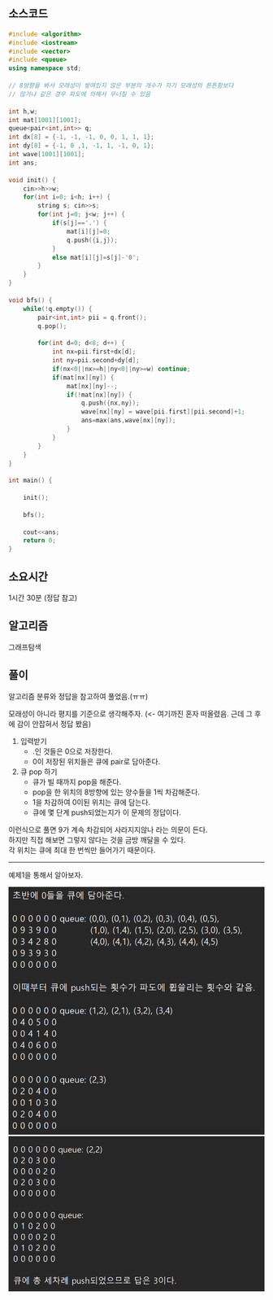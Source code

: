 ## 소스코드
```cpp
#include <algorithm>
#include <iostream>
#include <vector>
#include <queue>
using namespace std;

// 8방향을 봐서 모래성이 쌓여있지 않은 부분의 개수가 자기 모래성의 튼튼함보다
// 많거나 같은 경우 파도에 의해서 무너질 수 있음

int h,w;
int mat[1001][1001];
queue<pair<int,int>> q;
int dx[8] = {-1, -1, -1, 0, 0, 1, 1, 1};
int dy[8] = {-1, 0 ,1, -1, 1, -1, 0, 1};
int wave[1001][1001];
int ans;

void init() {
    cin>>h>>w;
    for(int i=0; i<h; i++) {
        string s; cin>>s;
        for(int j=0; j<w; j++) {
            if(s[j]=='.') {
                mat[i][j]=0;
                q.push({i,j});
            }
            else mat[i][j]=s[j]-'0';
        }
    }
}

void bfs() {
    while(!q.empty()) {
        pair<int,int> pii = q.front();
        q.pop();

        for(int d=0; d<8; d++) {
            int nx=pii.first+dx[d];
            int ny=pii.second+dy[d];
            if(nx<0||nx>=h||ny<0||ny>=w) continue;
            if(mat[nx][ny]) {
                mat[nx][ny]--;
                if(!mat[nx][ny]) {
                    q.push({nx,ny});
                    wave[nx][ny] = wave[pii.first][pii.second]+1;
                    ans=max(ans,wave[nx][ny]);
                }
            }
        }
    }
}

int main() {

    init();

    bfs();

    cout<<ans;
    return 0;
}


```


## 소요시간
1시간 30분 (정답 참고)


## 알고리즘
그래프탐색

## 풀이

알고리즘 분류와 정답을 참고하여 풀었음.(ㅠㅠ)

모래성이 아니라 평지를 기준으로 생각해주자. (<- 여기까진 혼자 떠올렸음. 근데 그 후에 감이 안잡혀서 정답 봤음)

1. 입력받기
    - .인 것들은 0으로 저장한다.
    - 0이 저장된 위치들은 큐에 pair로 담아준다.
2. 큐 pop 하기
    - 큐가 빌 때까지 pop을 해준다.
    - pop을 한 위치의 8방향에 있는 양수들을 1씩 차감해준다.
    - 1을 차감하여 0이된 위치는 큐에 담는다.
    - 큐에 몇 단계 push되었는지가 이 문제의 정답이다.

이런식으로 풀면 9가 계속 차감되어 사라지지않나 라는 의문이 든다. <br/>
하지만 직접 해보면 그렇지 않다는 것을 금방 깨달을 수 있다.<br/>
각 위치는 큐에 최대 한 번씩만 들어가기 때문이다.

---

예제1을 통해서 알아보자.

![alt text](image.png)
![alt text](image-1.png)